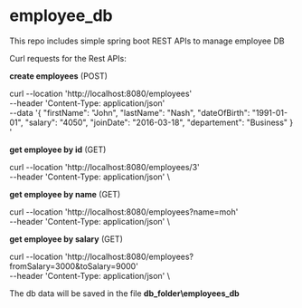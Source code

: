 # employee_db
This repo includes simple spring boot REST APIs to manage employee DB

Curl requests for the Rest APIs:

**create employees** (POST)

curl --location 'http://localhost:8080/employees' \
--header 'Content-Type: application/json' \
--data '{
    "firstName": "John",
    "lastName": "Nash",
    "dateOfBirth": "1991-01-01",
    "salary": "4050",
    "joinDate": "2016-03-18",
    "departement": "Business"
}
'

**get employee by id** (GET)

curl --location 'http://localhost:8080/employees/3' \
--header 'Content-Type: application/json' \

**get employee by name** (GET)

curl --location 'http://localhost:8080/employees?name=moh' \
--header 'Content-Type: application/json' \

**get employee by salary** (GET)

curl --location 'http://localhost:8080/employees?fromSalary=3000&toSalary=9000' \
--header 'Content-Type: application/json' \


The db data will be saved in the file **db_folder\employees_db**
